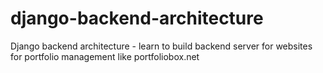 # django-backend-architecture
Django backend architecture - learn to build backend server for websites for portfolio management like portfoliobox.net
